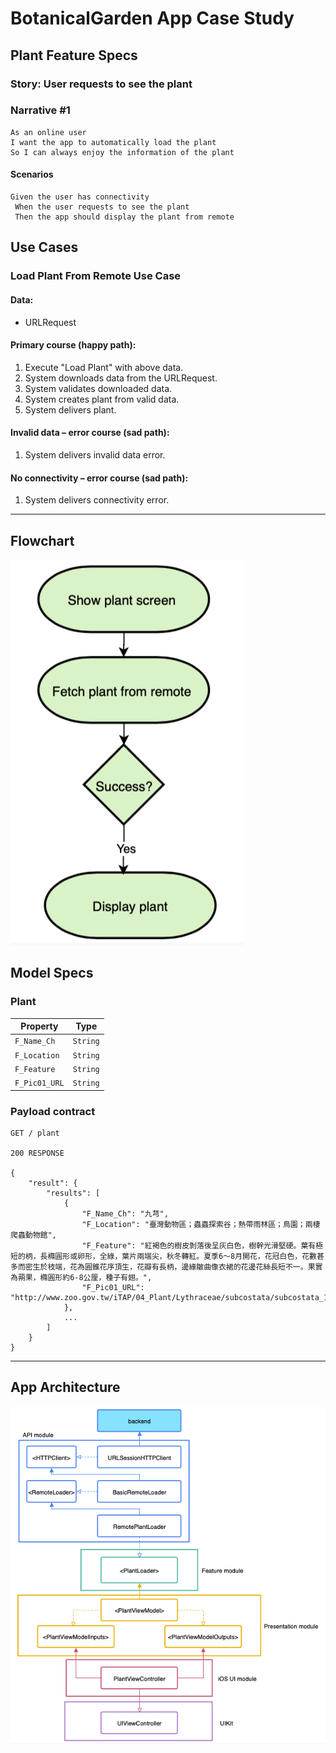 # BotanicalGarden App Case Study

## Plant Feature Specs

### Story: User requests to see the plant

### Narrative #1

```
As an online user
I want the app to automatically load the plant
So I can always enjoy the information of the plant
```

#### Scenarios

```
Given the user has connectivity
 When the user requests to see the plant
 Then the app should display the plant from remote
```

## Use Cases

### Load Plant From Remote Use Case

#### Data:
- URLRequest

#### Primary course (happy path):
1. Execute "Load Plant" with above data.
2. System downloads data from the URLRequest.
3. System validates downloaded data.
4. System creates plant from valid data.
5. System delivers plant.

#### Invalid data – error course (sad path):
1. System delivers invalid data error.

#### No connectivity – error course (sad path):
1. System delivers connectivity error.

---

## Flowchart

![Plant Loading Feature](Flowchart.png)

## Model Specs

### Plant

| Property      | Type     |
|---------------|----------|
| `F_Name_Ch`   | `String` |
| `F_Location`  | `String` |
| `F_Feature`   | `String` |
| `F_Pic01_URL` | `String` |

### Payload contract

```
GET / plant

200 RESPONSE

{
    "result": {
        "results": [
            {
                "﻿F_Name_Ch": "九芎",
                "F_Location": "臺灣動物區；蟲蟲探索谷；熱帶雨林區；鳥園；兩棲爬蟲動物館",
                "F_Feature": "紅褐色的樹皮剝落後呈灰白色，樹幹光滑堅硬。葉有極短的柄，長橢圓形或卵形，全綠，葉片兩端尖，秋冬轉紅。夏季6～8月開花，花冠白色，花數甚多而密生於枝端，花為圓錐花序頂生，花瓣有長柄，邊緣皺曲像衣裙的花邊花絲長短不一。果實為蒴果，橢圓形約6-8公厘，種子有翅。",
                "F_Pic01_URL": "http://www.zoo.gov.tw/iTAP/04_Plant/Lythraceae/subcostata/subcostata_1.jpg"
            },
            ...
        ]
    }
}
```

---

## App Architecture

![](architecture.png)
